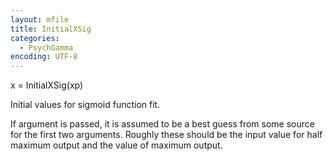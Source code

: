 ```yaml
---
layout: mfile
title: InitialXSig
categories:
  - PsychGamma
encoding: UTF-8
---
```


x = InitialXSig(xp)

Initial values for sigmoid function fit.

If argument is passed, it is assumed to be
a best guess from some source for the first
two arguments.  Roughly these should be the
input value for half maximum output and the
value of maximum output.